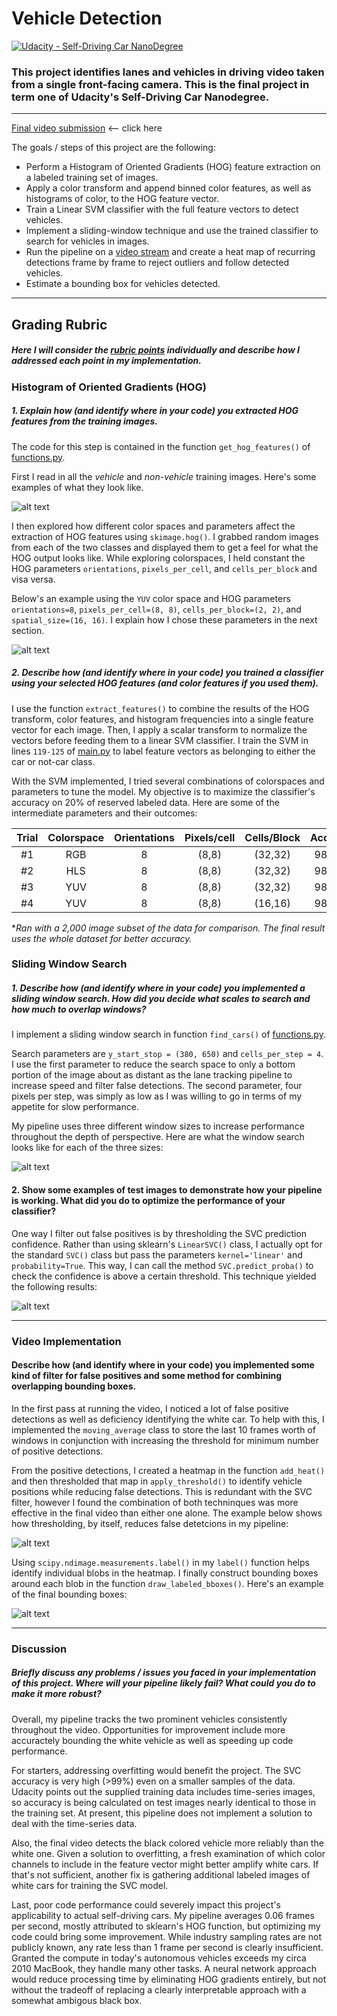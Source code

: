# Vehicle Detection
[![Udacity - Self-Driving Car NanoDegree](https://s3.amazonaws.com/udacity-sdc/github/shield-carnd.svg)](http://www.udacity.com/drive)
### This project identifies lanes and vehicles in driving video taken from a single front-facing camera. This is the final project in term one of Udacity's Self-Driving Car Nanodegree.

---

[Final video submission](output_videos/output_project_video_full.mp4) <-- click here

The goals / steps of this project are the following:

* Perform a Histogram of Oriented Gradients (HOG) feature extraction on a labeled training set of images.
* Apply a color transform and append binned color features, as well as histograms of color, to the HOG feature vector.
* Train a Linear SVM classifier with the full feature vectors to detect vehicles.
* Implement a sliding-window technique and use the trained classifier to search for vehicles in images.
* Run the pipeline on a [video stream](https://github.com/evanloshin/CarND-Vehicle-Detection/blob/master/test_videos/project_video.mp4) and create a heat map of recurring detections frame by frame to reject outliers and follow detected vehicles.
* Estimate a bounding box for vehicles detected.

[//]: # (Image References)
[image1]: ./output_images/car_and_noncar.png
[image2]: ./output_images/HOG_example.png
[image3]: ./output_images/window_scales.png
[image4]: ./output_images/svc_thresh.png
[image5]: ./output_images/heatmaps.png
[image6]: ./output_images/labeling.png
[image7]: ./examples/output_bboxes.png
[video1]: ./project_video.mp4

---

## Grading Rubric
##### Here I will consider the [rubric points](https://review.udacity.com/#!/rubrics/513/view) individually and describe how I addressed each point in my implementation.

### Histogram of Oriented Gradients (HOG)

##### 1. Explain how (and identify where in your code) you extracted HOG features from the training images.

The code for this step is contained in the function `get_hog_features()` of [functions.py](https://github.com/evanloshin/CarND-Vehicle-Detection/blob/master/functions.py).

First I read in all the *vehicle* and *non-vehicle* training images. Here's some examples of what they look like.

![alt text][image1]

I then explored how different color spaces and parameters affect the extraction of HOG features using `skimage.hog()`. I grabbed random images from each of the two classes and displayed them to get a feel for what the HOG output looks like. While exploring colorspaces, I held constant the HOG parameters `orientations`, `pixels_per_cell`, and `cells_per_block` and visa versa.

Below's an example using the `YUV` color space and HOG parameters `orientations=8`, `pixels_per_cell=(8, 8)`, `cells_per_block=(2, 2)`, and `spatial_size=(16, 16)`. I explain how I chose these parameters in the next section.

![alt text][image2]

##### 2. Describe how (and identify where in your code) you trained a classifier using your selected HOG features (and color features if you used them).

I use the function `extract_features()` to combine the results of the HOG transform, color features, and histogram frequencies into a single feature vector for each image. Then, I apply a scalar transform to normalize the vectors before feeding them to a linear SVM classifier. I train the SVM in lines `119-125` of [main.py](https://github.com/evanloshin/CarND-Vehicle-Detection/blob/master/main.py) to label feature vectors as belonging to either the car or not-car class.

With the SVM implemented, I tried several combinations of colorspaces and parameters to tune the model. My objective is to maximize the classifier's accuracy on 20% of reserved labeled data. Here are some of the intermediate parameters and their outcomes:
   
| Trial | Colorspace | Orientations | Pixels/cell | Cells/Block | Accuracy |
|:-----:|:----------:|:------------:|:-----------:|:-----------:|:--------:|
|   #1  |     RGB    |       8      |    (8,8)    |   (32,32)   |  98.25%  |
|   #2  |     HLS    |       8      |    (8,8)    |   (32,32)   |  98.38%  |
|   #3  |     YUV    |       8      |    (8,8)    |   (32,32)   |  98.75%  |
|   #4  |     YUV    |       8      |    (8,8)    |   (16,16)   |  98.88%  |
**Ran with a 2,000 image subset of the data for comparison. The final result uses the whole dataset for better accuracy.*

### Sliding Window Search

##### 1. Describe how (and identify where in your code) you implemented a sliding window search.  How did you decide what scales to search and how much to overlap windows?

I implement a sliding window search in function `find_cars()` of [functions.py](https://github.com/evanloshin/CarND-Vehicle-Detection/blob/master/functions.py).

Search parameters are `y_start_stop = (380, 650)` and `cells_per_step = 4`. I use the first parameter to reduce the search space to only a bottom portion of the image about as distant as the lane tracking pipeline to increase speed and filter false detections. The second parameter, four pixels per step, was simply as low as I was willing to go in terms of my appetite for slow performance.

My pipeline uses three different window sizes to increase performance throughout the depth of perspective. Here are what the window search looks like for each of the three sizes:

![alt text][image3]

#### 2. Show some examples of test images to demonstrate how your pipeline is working.  What did you do to optimize the performance of your classifier?

One way I filter out false positives is by thresholding the SVC prediction confidence. Rather than using sklearn's `LinearSVC()` class, I actually opt for the standard `SVC()` class but pass the parameters `kernel='linear'` and `probability=True`. This way, I can call the method `SVC.predict_proba()` to check the confidence is above a certain threshold. This technique yielded the following results:

![alt text][image4]

---

### Video Implementation

#### Describe how (and identify where in your code) you implemented some kind of filter for false positives and some method for combining overlapping bounding boxes.

In the first pass at running the video, I noticed a lot of false positive detections as well as deficiency identifying the white car. To help with this, I implemented the `moving_average` class to store the last 10 frames worth of windows in conjunction with increasing the threshold for minimum number of positive detections.

From the positive detections, I created a heatmap in the function `add_heat()` and then thresholded that map in `apply_threshold()` to identify vehicle positions while reducing false detections. This is redundant with the SVC filter, however I found the combination of both techninques was more effective in the final video than either one alone. The example below shows how thresholding, by itself, reduces false detetcions in my pipeline:

![alt text][image5]
  
Using `scipy.ndimage.measurements.label()` in my `label()` function helps identify individual blobs in the heatmap.  I finally construct bounding boxes around each blob in the function `draw_labeled_bboxes()`. Here's an example of the final bounding boxes:

![alt text][image6]

---

### Discussion

##### Briefly discuss any problems / issues you faced in your implementation of this project.  Where will your pipeline likely fail?  What could you do to make it more robust?

Overall, my pipeline tracks the two prominent vehicles consistently throughout the video. Opportunities for improvement include more accuractely bounding the white vehicle as well as speeding up code performance.

For starters, addressing overfitting would benefit the project. The SVC accuracy is very high (>99%) even on a smaller samples of the data. Udacity points out the supplied training data includes time-series images, so accuracy is being calculated on test images nearly identical to those in the training set. At present, this pipeline does not implement a solution to deal with the time-series data.

Also, the final video detects the black colored vehicle more reliably than the white one. Given a solution to overfitting, a fresh examination of which color channels to include in the feature vector might better amplify white cars. If that's not sufficient, another fix is gathering additional labeled images of white cars for training the SVC model.

Last, poor code performance could severely impact this project's applicability to actual self-driving cars. My pipeline averages 0.06 frames per second, mostly attributed to sklearn's HOG function, but optimizing my code could bring some improvement. While industry sampling rates are not publicly known, any rate less than 1 frame per second is clearly insufficient. Granted the compute in today's autonomous vehicles exceeds my circa 2010 MacBook, they handle many other tasks. A neural network approach would reduce processing time by eliminating HOG gradients entirely, but not without the tradeoff of replacing a clearly interpretable approach with a somewhat ambigous black box.

